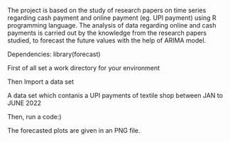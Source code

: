 The project is based on the study of research papers on time series
regarding cash payment and online payment (eg. UPI payment) using R
programming language. The analysis of data regarding online and cash
payments is carried out by the knowledge from the research papers
studied, to forecast the future values with the help of ARIMA model.

Dependencies:
library(forecast)

First of all set a work directory for your environment

Then Import a data set

A data set which contanis a UPI payments of textile shop between JAN to
JUNE 2022

Then, run a code:)

The forecasted plots are given in an PNG file.
